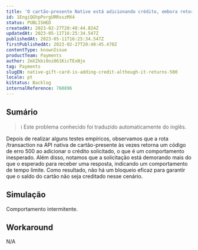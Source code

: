 ```yaml
---
title: 'O cartão-presente Native está adicionando crédito, embora retorne 500'
id: 1EngiQGhpPorgURRsszMX4
status: PUBLISHED
createdAt: 2023-02-27T20:40:44.824Z
updatedAt: 2023-05-11T16:25:34.547Z
publishedAt: 2023-05-11T16:25:34.547Z
firstPublishedAt: 2023-02-27T20:40:45.470Z
contentType: knownIssue
productTeam: Payments
author: 2mXZkbi0oi061KicTExNjo
tag: Payments
slugEN: native-gift-card-is-adding-credit-although-it-returns-500
locale: pt
kiStatus: Backlog
internalReference: 760896
---
```


## Sumário

>ℹ️ Este problema conhecido foi traduzido automaticamente do inglês.


Depois de realizar alguns testes empíricos, observamos que a rota /transaction na API nativa de cartão-presente às vezes retorna um código de erro 500 ao adicionar o crédito solicitado, o que é um comportamento inesperado. Além disso, notamos que a solicitação está demorando mais do que o esperado para receber uma resposta, indicando um comportamento de tempo limite. Como resultado, não há um bloqueio eficaz para garantir que o saldo do cartão não seja creditado nesse cenário.

## Simulação


Comportamento intermitente.



## Workaround


N/A





